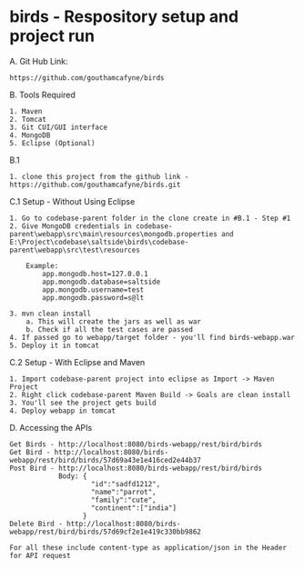 # birds - Respository setup and project run

A. Git Hub Link:

	https://github.com/gouthamcafyne/birds

B. Tools Required

	1. Maven
	2. Tomcat
	3. Git CUI/GUI interface
	4. MongoDB
	5. Eclipse (Optional)

B.1

	1. clone this project from the github link - https://github.com/gouthamcafyne/birds.git
	
C.1 Setup - Without Using Eclipse

	1. Go to codebase-parent folder in the clone create in #B.1 - Step #1
	2. Give MongoDB credentials in codebase-parent\webapp\src\main\resources\mongodb.properties and  			   E:\Project\codebase\saltside\birds\codebase-parent\webapp\src\test\resources

		Example:
			app.mongodb.host=127.0.0.1
			app.mongodb.database=saltside
			app.mongodb.username=test
			app.mongodb.password=s@lt

	3. mvn clean install
		a. This will create the jars as well as war
		b. Check if all the test cases are passed
	4. If passed go to webapp/target folder - you'll find birds-webapp.war
	5. Deploy it in tomcat

C.2 Setup - With Eclipse and Maven

	1. Import codebase-parent project into eclipse as Import -> Maven Project
	2. Right click codebase-parent Maven Build -> Goals are clean install
	3. You'll see the project gets build
	4. Deploy webapp in tomcat

D. Accessing the APIs

	Get Birds - http://localhost:8080/birds-webapp/rest/bird/birds
	Get Bird - http://localhost:8080/birds-webapp/rest/bird/birds/57d69a43e1e416ced2e44b37
	Post Bird - http://localhost:8080/birds-webapp/rest/bird/birds
				Body: {
						"id":"sadfd1212",
						"name":"parrot",
						"family":"cute",
						"continent":["india"]
					  }
	Delete Bird - http://localhost:8080/birds-webapp/rest/bird/birds/57d69cf2e1e419c330bb9862

	For all these include content-type as application/json in the Header for API request

